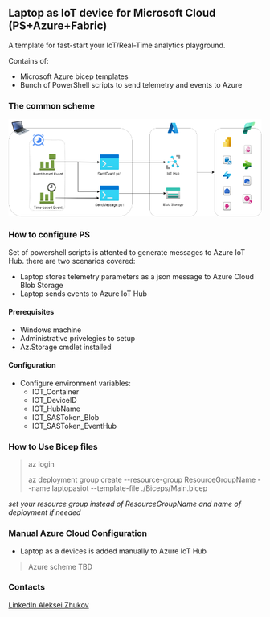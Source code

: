 ## Laptop as IoT device for Microsoft Cloud (PS+Azure+Fabric)

A template for fast-start your IoT/Real-Time analytics playground.

Contains of:
- Microsoft Azure bicep templates
- Bunch of PowerShell scripts to send telemetry and events to Azure


### The common scheme
![Common architecture](_img/Architecture.png)


### How to configure PS
Set of powershell scripts is attented to generate messages to Azure IoT Hub. there are two scenarios covered:
- Laptop stores telemetry parameters as a json message to Azure Cloud Blob Storage
- Laptop sends events to Azure IoT Hub


#### Prerequisites
- Windows machine 
- Administrative privelegies to setup
- Az.Storage cmdlet installed


#### Configuration
- Configure environment variables:
    - IOT_Container
    - IOT_DeviceID
    - IOT_HubName
    - IOT_SASToken_Blob
    - IOT_SASToken_EventHub


### How to Use Bicep files
> az login
>
> az deployment group create --resource-group ResourceGroupName --name laptopasiot --template-file ./Biceps/Main.bicep

*set your resource group instead of ResourceGroupName and name of deployment if needed*


### Manual Azure Cloud Configuration
- Laptop as a devices is added manually to Azure IoT Hub

> Azure scheme TBD


### Contacts
[LinkedIn Aleksei Zhukov](https://www.linkedin.com/in/alekseizhukov/)
